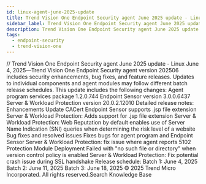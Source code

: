 ```yaml
---
id: linux-agent-june-2025-update
title: Trend Vision One Endpoint Security agent June 2025 update - Linux
sidebar_label: Trend Vision One Endpoint Security agent June 2025 update - Linux
description: Trend Vision One Endpoint Security agent June 2025 update - Linux
tags:
  - endpoint-security
  - trend-vision-one
---
```


/*<![CDATA[*/ $('#title').html($('meta[name=map-description]').attr('content')); /*]]>*/ Trend Vision One Endpoint Security agent June 2025 update - Linux June 4, 2025—Trend Vision One Endpoint Security agent version 202506 includes security enhancements, bug fixes, and feature releases. Updates to individual components and agent modules may follow different batch release schedules. This update includes the following changes: Agent program services package 1.2.0.744 Endpoint Sensor version 3.0.0.6437 Server & Workload Protection version 20.0.2.12010 Detailed release notes: Enhancements Update CACert Endpoint Sensor supports .jsp file extension Server & Workload Protection: Adds support for .jsp file extension Server & Workload Protection: Web Reputation by default enables use of Server Name Indication (SNI) queries when determining the risk level of a website Bug fixes and resolved issues Fixes bugs for agent program and Endpoint Sensor Server & Workload Protection: fix issue where agent reports 5102 Protection Module Deployment Failed with "no such file or directory" when version control policy is enabled Server & Workload Protection: Fix potential crash issue during SSL handshake Release schedule: Batch 1: June 4, 2025 Batch 2: June 11, 2025 Batch 3: June 18, 2025 © 2025 Trend Micro Incorporated. All rights reserved.Search Knowledge Base